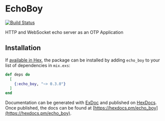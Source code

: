 # EchoBoy
[![Build Status](https://circleci.com/gh/rupurt/echo_boy.svg?style=svg)](https://circleci.com/gh/rupurt/echo_boy)

HTTP and WebSocket echo server as an OTP Application

## Installation

If [available in Hex](https://hex.pm/docs/publish), the package can be installed
by adding `echo_boy` to your list of dependencies in `mix.exs`:

```elixir
def deps do
  [
    {:echo_boy, "~> 0.3.0"}
  ]
end
```

Documentation can be generated with [ExDoc](https://github.com/elixir-lang/ex_doc)
and published on [HexDocs](https://hexdocs.pm). Once published, the docs can
be found at [https://hexdocs.pm/echo_boy](https://hexdocs.pm/echo_boy).

